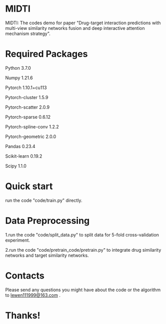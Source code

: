 # MIDTI
MIDTI: The codes demo for paper "Drug-target interaction predictions with multi-view similarity networks fusion and deep interactive attention mechanism strategy".

# Required Packages
Python 3.7.0

Numpy 1.21.6

Pytorch 1.10.1+cu113

Pytorch-cluster 1.5.9

Pytorch-scatter 2.0.9

Pytorch-sparse 0.6.12

Pytorch-spline-conv 1.2.2

Pytorch-geometric 2.0.0

Pandas 0.23.4

Scikit-learn 0.19.2

Scipy 1.1.0

# Quick start
run the code "code/train.py" directly.

# Data Preprocessing
1.run the code "code/split_data.py" to split data for 5-fold cross-validation experiment.

2.run the code "code/pretrain_code/pretrain.py" to integrate drug similarity networks and target similarity networks.

# Contacts
Please send any questions you might have about the code or the algorithm to lewen111999@163.com .

# Thanks!
